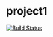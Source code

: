 # project1

[![Build Status](https://drone-beta.dgby.org/api/badges/JohnPeel/project1/status.svg)](https://drone-beta.dgby.org/JohnPeel/project1)
